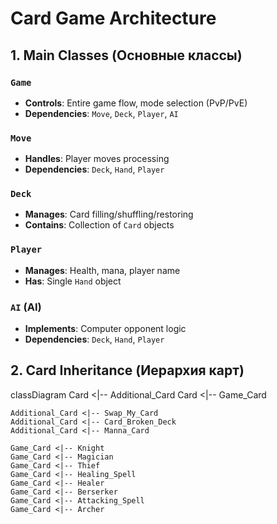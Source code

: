 # Card Game Architecture

## 1. Main Classes (Основные классы)

### `Game` 
- **Controls**: Entire game flow, mode selection (PvP/PvE)  
- **Dependencies**: `Move`, `Deck`, `Player`, `AI`  

### `Move`
- **Handles**: Player moves processing  
- **Dependencies**: `Deck`, `Hand`, `Player`

### `Deck` 
- **Manages**: Card filling/shuffling/restoring  
- **Contains**: Collection of `Card` objects  

### `Player`
- **Manages**: Health, mana, player name  
- **Has**: Single `Hand` object  

### `AI` (AI)
- **Implements**: Computer opponent logic
- **Dependencies**: `Deck`, `Hand`, `Player`

## 2. Card Inheritance (Иерархия карт)

classDiagram
    Card <|-- Additional_Card
    Card <|-- Game_Card
    
    Additional_Card <|-- Swap_My_Card
    Additional_Card <|-- Card_Broken_Deck
    Additional_Card <|-- Manna_Card
    
    Game_Card <|-- Knight
    Game_Card <|-- Magician
    Game_Card <|-- Thief
    Game_Card <|-- Healing_Spell
    Game_Card <|-- Healer
    Game_Card <|-- Berserker
    Game_Card <|-- Attacking_Spell
    Game_Card <|-- Archer

